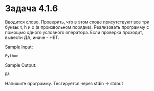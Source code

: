 # Задача 4.1.6

Вводится слово. Проверить, что в этом слове присутствуют все три буквы: t, h и o (в произвольном порядке). Реализовать программу с помощью одного условного оператора. Если проверка проходит, вывести ДА, иначе - НЕТ.

Sample Input:

```python
Python
```

Sample Output:

```python
ДА
```

Напишите программу. Тестируется через stdin → stdout

